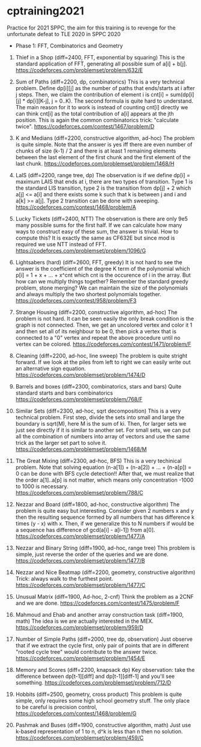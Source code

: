 # cptraining2021
Practice for 2021 SPPC, the aim for this training is to revenge for the unfortunate defeat to TLE 2020 in SPPC 2020

* Phase 1: FFT, Combinatorics and Geometry 
1. Thief in a Shop (diff=2400, FFT, exponential by squaring)
This is the standard application of FFT, generating all possible sum of a[i] + b[j].
https://codeforces.com/problemset/problem/632/E


2. Sum of Paths (diff=2200, dp, combinatorics)
This is a very technical problem. Define dp[i][j] as the number of paths that ends/starts at i after j steps.
Then, we claim the contribution of element i is cnt[i] = sum(dp[i][j] * dp[i][K-j], j = 0..K). The second formula
is quite hard to understand. The main reason for it to work is instead of counting cnt[i] directly we can think
cnt[i] as the total contribution of a[i] appears at the jth position. This is again the common combinatorics trick: "calculate twice".
https://codeforces.com/contest/1467/problem/D


3. K and Medians (diff=2200, constructive algorithm, ad-hoc)
The problem is quite simple. Note that the answer is yes 
iff there are even number of chunks of size (k-1) / 2 and there is at least 1 remaining elements between the 
last element of the first chunk and the first element of the last chunk. https://codeforces.com/problemset/problem/1468/H


4. LaIS (diff=2200, range tree, dp)
The observation is if we define dp[i] = maximum LAIS that ends at i, there are two types of transition. Type 1 is the
standard LIS transition, type 2 is the transition from dp[j] + 2 which a[j] <= a[i] and there exists some k such that
k is between j and i and a[k] >= a[j]. Type 2 transition can be done with sweeping.
https://codeforces.com/contest/1468/problem/A


5. Lucky Tickets (diff=2400, NTT)
The observation is there are only 9e5 many possible sums for the first half. If we can calculate how many ways to construct
easy of these sum, the answer is trivial. How to compute this? It is exactly the same as CF632E but since mod is required we
use NTT instead of FFT. https://codeforces.com/problemset/problem/1096/G


6. Lightsabers (hard) (diff=2600, FFT, greedy)
It is not hard to see the answer is the coefficient of the degree K term of the polynomial which p[i] = 1 + x + ... + x^cnt which
cnt is the occurence of i in the array. But how can we multiply things together? Remember the standard greedy problem, stone merging?
We can maintain the size of the polynomials and always multiply the two shortest polynomials together.
https://codeforces.com/contest/958/problem/F3

7. Strange Housing (diff=2200, constructive algorithm, ad-hoc)
The problem is not hard. It can be seen easily the only break condition is the graph is not connected. Then, we get an uncolored vertex
and color it 1 and then set all of its neighbour to be 0, then pick a vertex that is connected to a "0" vertex and repeat the above 
procedure until no vertex can be colored. https://codeforces.com/contest/1471/problem/F

8. Cleaning (diff=2200, ad-hoc, line sweep)
The problem is quite stright forward. If we look at the piles from left to right we can easily write out an alternative sign equation.
https://codeforces.com/problemset/problem/1474/D


9. Barrels and boxes (diff=2300, combinatorics, stars and bars)
Quite standard starts and bars combinatorics https://codeforces.com/problemset/problem/768/F


10. Similar Sets (diff=2300, ad-hoc, sqrt decomposition)
This is a very technical problem. First step, divide the sets into small and large the boundary is sqrt(M), here M is the sum of ki.
Then, for larger sets we just see directly if it is similar to another set. For small sets, we can put all the combination of numbers
into array of vectors and use the same trick as the larger set part to solve it. https://codeforces.com/problemset/problem/1468/M


11. The Great Mixing (diff=2300, ad-hoc, BFS) 
This is a very techinical problem. Note that solving equation (n-a[1]) + (n-a[2]) + ... + (n-a[p]) = 0 can be done
with BFS cycle detection!! After that, we must realize that the order a[1]..a[p] is not matter, which means only concentration -1000 to 1000 is necessary. https://codeforces.com/problemset/problem/788/C


12. Nezzar and Board (diff=1800, ad-hoc, constructive algorithm)
The problem is quite easy but interesting. Consider given 2 numbers x and y then the resulting sequence formed by all numbers that
has difference k times (y - x) with x. Then, if we generalize this to N numbers if would be a sequence has difference of gcd(a[i] - a[i-1]) from a[0]. https://codeforces.com/problemset/problem/1477/A


13. Nezzar and Binary String (diff=1900, ad-hoc, range tree)
This problem is simple, just reverse the order of the queries and we are done. https://codeforces.com/problemset/problem/1477/B


14. Nezzar and Nice Beatmap (diff=2200, geometry, constructive algorithm)
Trick: always walk to the furthest point. https://codeforces.com/problemset/problem/1477/C


15. Unusual Matrix (diff=1900, Ad-hoc, 2-cnf)
Think the problem as a 2CNF and we are done. https://codeforces.com/contest/1475/problem/F

16. Mahmoud and Ehab and another array construction task (diff=1900, math)
The idea is we are actually interested in the MEX. 
https://codeforces.com/problemset/problem/959/D


17. Number of Simple Paths (diff=2000, tree dp, observation)
Just observe that if we extract the cycle first, only pair of points that are in different "rooted cycle tree" would contribute
to the answer twice. https://codeforces.com/problemset/problem/1454/E

18. Memory and Scores (diff=2200, knapsack dp)
Key observation: take the difference between dp[t-1][diff] and dp[t-1][diff-1] and you'll see something.
https://codeforces.com/problemset/problem/712/D


19. Hobbits (diff=2500, geometry, cross product)
This problem is quite simple, only requires some high school geometry stuff. The only place to be careful is precision control,
https://codeforces.com/contest/1468/problem/G


20. Pashmak and Buses (diff=1900, constructive algorithm, math)
Just use k-based representation of 1 to n, d^k is less than n then no solution. https://codeforces.com/problemset/problem/459/C


